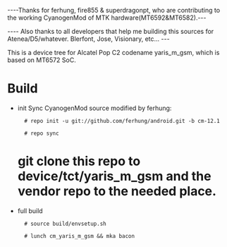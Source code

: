 ----Thanks for ferhung, fire855 & superdragonpt, who are contributing to the working CyanogenMod of MTK hardware(MT6592&MT6582).---

---- Also thanks to all developers that help me building this sources for Atenea/D5/whatever. Blerfont, Jose, Visionary, etc... ---

This is a device tree for Alcatel Pop C2 codename yaris_m_gsm, which is based on MT6572 SoC.
# Build

* init
  Sync CyanogenMod source modified by ferhung:

        # repo init -u git://github.com/ferhung/android.git -b cm-12.1

        # repo sync

	# git clone this repo to device/tct/yaris_m_gsm and the vendor repo to the needed place.

* full build
        
        # source build/envsetup.sh

        # lunch cm_yaris_m_gsm && mka bacon
